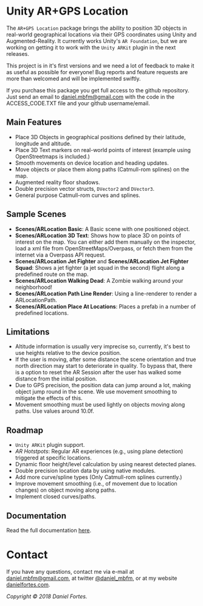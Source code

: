 # Unity AR+GPS Location

The `AR+GPS Location` package brings the ability to position 3D objects in
real-world geographical locations via their GPS coordinates using Unity and
Augmented-Reality. It currently works Unity's `AR Foundation`, but we are working on getting it to work with the `Unity ARKit` plugin in the next releases.

This project is in it's first versions and we need a lot of feedback to 
make it as useful as possible for everyone! Bug reports and feature requests
are more than welcomed and will be implemented swiftly.

If you purchase this package you get full access to the github repository. Just
send an email to daniel.mbfm@gmail.com with the code in the ACCESS_CODE.TXT file
and your github username/email. 

## Main Features
* Place 3D Objects in geographical positions defined by their latitude, longitude and altitude.
* Place 3D Text markers on real-world points of interest (example using OpenStreetmaps is included.)
* Smooth movements on device location and heading updates.
* Move objects or place them along paths (Catmull-rom splines) on the map.
* Augmented reality floor shadows.
* Double precision vector structs, `DVector2` and `DVector3`.
* General purpose Catmull-rom curves and splines.

## Sample Scenes

* **Scenes/ARLocation Basic**: A Basic scene with one positioned object.
* **Scenes/ARLocation 3D Text**: Shows how to place 3D on points of interest on the map. You can either add them manually on the inspector, load a xml file from OpenStreetMaps/Overpass, or fetch them from the internet via a Overpass API request.
* **Scenes/ARLocation Jet Fighter** and **Scenes/ARLocation Jet Fighter Squad**: Shows a jet fighter (a jet squad in the second) flight along a predefined route on the map.
* **Scenes/ARLocation Walking Dead**: A Zombie walking around your neighborhood!
* **Scenes/ARLocation Path Line Render**: Using a line-renderer to render a ARLocationPath.
* **Scenes/ARLocation Place At Locations**: Places a prefab in a number of predefined locations.

## Limitations

* Altitude information is usually very imprecise so, currently, it's best to use heights relative to the device position.
* If the user is moving, after some distance the scene orientation and true north direction may start to deteriorate in quality. To bypass that, there is a option to reset the AR Session after the user has walked some distance from the initial position.
* Due to GPS precision, the position data can jump around a lot, making object jump round in the scene. We use movement smoothing to mitigate the effects of this.
* Movement smoothing must be used lightly on objects moving along paths. Use values around 10.0f.

## Roadmap
* `Unity ARKit` plugin support.
* *AR Hotstpots*: Regular AR experiences (e.g., using plane detection) triggered at specific locations.
* Dynamic floor height/level calculation by using nearest detected planes.
* Double precision location data by using native modules.
* Add more curve/spline types (Only Catmull-rom splines currently.)
* Improve movement smoothing (i.e., of movement due to location changes) on object moving along paths.
* Implement closed curves/paths.

## Documentation

Read the full documentation [here](https://docs.unity-ar-gps-location.com).

# Contact

If you have any questions, contact me via e-mail at <daniel.mbfm@gmail.com>, at twitter [@daniel_mbfm](https://twitter.com/daniel_mbfm), or at my 
website [danielfortes.com](https://danielfortes.com).


*Copyright © 2018 Daniel Fortes.*